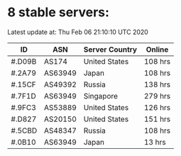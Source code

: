 # 8 stable servers:

Latest update at: Thu Feb 06 21:10:10 UTC 2020

| ID | ASN | Server Country | Online |
| -- | --- | -------------- | ------ |
| #.D09B | AS174 | United States | 108 hrs |
| #.2A79 | AS63949 | Japan | 108 hrs |
| #.15CF | AS49392 | Russia | 138 hrs |
| #.7F1D | AS63949 | Singapore | 279 hrs |
| #.9FC3 | AS53889 | United States | 126 hrs |
| #.D827 | AS20150 | United States | 151 hrs |
| #.5CBD | AS48347 | Russia | 108 hrs |
| #.0B10 | AS63949 | Japan | 13 hrs |

